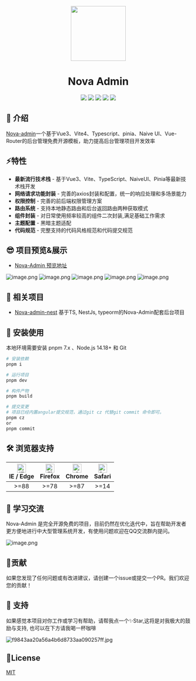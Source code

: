 <div align="center">
<img src="https://img1.imgtp.com/2023/09/25/flu1Mqt7.png" style="width:150px"/>
    <h1>Nova Admin</h1>
</div>

<div align="center">
    <img src="https://img.shields.io/github/license/chansee97/nova-admin"/>
    <img src="https://img.shields.io/badge/Vue-v3.2-green"/>
    <img src="https://img.shields.io/badge/Vite-v4.x-A94DFE"/>
    <img src="https://img.shields.io/github/stars/chansee97/nova-admin"/>
    <img src="https://img.shields.io/github/forks/chansee97/nova-admin"/>
</div>

## 🌈 介绍

[Nova-admin](https://github.com/chansee97/nova-admin)一个基于Vue3、Vite4、Typescript、pinia、Naive UI、Vue-Router的后台管理免费开源模板，助力提高后台管理项目开发效率

## ⚡特性

- **最新流行技术栈** - 基于Vue3、Vite、TypeScript、NaiveUI、Pinia等最新技术栈开发
- **网络请求功能封装** - 完善的axios封装和配置，统一的响应处理和多场景能力
- **权限控制** - 完善的前后端权限管理方案
- **路由系统** - 支持本地静态路由和后台返回路由两种获取模式
- **组件封装** - 对日常使用频率较高的组件二次封装,满足基础工作需求
- **主题配置** - 黑暗主题适配
- **代码规范** - 完整支持的代码风格规范和代码提交规范

## 😎 项目预览&展示

- [Nova-Admin 预览地址](https://admin-nova.vercel.app/)

![image.png](https://s2.loli.net/2023/10/10/YATI4y9kNOFDr6i.png)
![image.png](https://s2.loli.net/2023/10/10/2D7o5hpdTVlOY3y.png)
![image.png](https://s2.loli.net/2023/10/10/tmRANIG7JkFUS9K.png)
![image.png](https://s2.loli.net/2023/10/10/cy8nrv1kSLpjCT9.png)
![image.png](https://s2.loli.net/2023/10/10/rACdG2fUI6oJN7H.png)

## 💎 相关项目

- [Nova-admin-nest](https://github.com/chansee97/nove-admin-nest) 基于TS, NestJs, typeorm的Nova-Admin配套后台项目

## 🚧 安装使用

本地环境需要安装 pnpm 7.x 、Node.js 14.18+ 和 Git

```bash
# 安装依赖
pnpm i

# 运行项目
pnpm dev

# 构件产物
pnpm build

# 提交变更
# 项目已经内置angular提交规范，通过git cz 代替git commit 命令即可。
pnpm cz
or
pnpm commit
```

## 🛠️ 浏览器支持

| [<img src="https://raw.githubusercontent.com/alrra/browser-logos/master/src/edge/edge_48x48.png" alt="IE / Edge" width="24px" height="24px" />](http://godban.github.io/browsers-support-badges/)<br/>IE / Edge | [<img src="https://raw.githubusercontent.com/alrra/browser-logos/master/src/firefox/firefox_48x48.png" alt="Firefox" width="24px" height="24px" />](http://godban.github.io/browsers-support-badges/)<br/>Firefox | [<img src="https://raw.githubusercontent.com/alrra/browser-logos/master/src/chrome/chrome_48x48.png" alt="Chrome" width="24px" height="24px" />](http://godban.github.io/browsers-support-badges/)<br/>Chrome | [<img src="https://raw.githubusercontent.com/alrra/browser-logos/master/src/safari/safari_48x48.png" alt="Safari" width="24px" height="24px" />](http://godban.github.io/browsers-support-badges/)<br/>Safari |
| :-------------------------------------------------------------------------------------------------------------------------------------------------------------------------------------------------------------: | :---------------------------------------------------------------------------------------------------------------------------------------------------------------------------------------------------------------: | :-----------------------------------------------------------------------------------------------------------------------------------------------------------------------------------------------------------: | :-----------------------------------------------------------------------------------------------------------------------------------------------------------------------------------------------------------: |
|                                                                                                      >=88                                                                                                       |                                                                                                       >=78                                                                                                        |                                                                                                     >=87                                                                                                      |                                                                                                     >=14                                                                                                      |

## 🙌 学习交流

Nova-Admin 是完全开源免费的项目，目前仍然在优化迭代中，旨在帮助开发者更方便地进行中大型管理系统开发，有使用问题欢迎在QQ交流群内提问。

![image.png](https://s2.loli.net/2023/08/26/PQJjURT7V46Lw2d.png)

## 🧩贡献

如果您发现了任何问题或有改进建议，请创建一个issue或提交一个PR。我们欢迎您的贡献！

## 🤗 支持

如果感觉本项目对你工作或学习有帮助，请帮我点一个✨Star,这将是对我极大的鼓励与支持, 也可以在下方请我喝一杯咖啡

![f9843aa20a56a4b6d8733aa090257ff.jpg](https://s2.loli.net/2023/08/26/sklMDW89RUKbC2A.jpg)

## 🧾License

[MIT](LICENSE)
